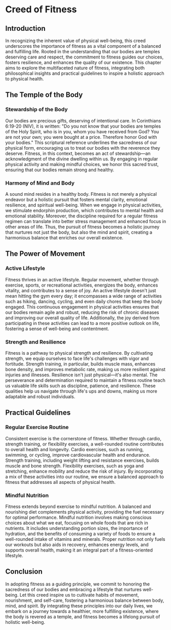 # Creed of Fitness

## Introduction

In recognizing the inherent value of physical well-being, this creed underscores the importance of fitness as a vital component of a balanced and fulfilling life. Rooted in the understanding that our bodies are temples deserving care and respect, the commitment to fitness guides our choices, fosters resilience, and enhances the quality of our existence. This chapter aims to explore the multifaceted nature of fitness, integrating both philosophical insights and practical guidelines to inspire a holistic approach to physical health.

## The Temple of the Body

### Stewardship of the Body

Our bodies are precious gifts, deserving of intentional care. In Corinthians 6:19-20 (NIV), it is written: "Do you not know that your bodies are temples of the Holy Spirit, who is in you, whom you have received from God? You are not your own; you were bought at a price. Therefore honor God with your bodies." This scriptural reference underlines the sacredness of our physical form, encouraging us to treat our bodies with the reverence they deserve. Fitness, in this context, becomes an act of stewardship—an acknowledgment of the divine dwelling within us. By engaging in regular physical activity and making mindful choices, we honor this sacred trust, ensuring that our bodies remain strong and healthy.

### Harmony of Mind and Body

A sound mind resides in a healthy body. Fitness is not merely a physical endeavor but a holistic pursuit that fosters mental clarity, emotional resilience, and spiritual well-being. When we engage in physical activities, we stimulate endorphin production, which contributes to mental health and emotional stability. Moreover, the discipline required for a regular fitness regimen can translate into better stress management and enhanced focus in other areas of life. Thus, the pursuit of fitness becomes a holistic journey that nurtures not just the body, but also the mind and spirit, creating a harmonious balance that enriches our overall existence.

## The Power of Movement

### Active Lifestyle

Fitness thrives in an active lifestyle. Regular movement, whether through exercise, sports, or recreational activities, energizes the body, enhances vitality, and contributes to a sense of joy. An active lifestyle doesn't just mean hitting the gym every day; it encompasses a wide range of activities such as hiking, dancing, cycling, and even daily chores that keep the body engaged. This continuous engagement in physical activities ensures that our bodies remain agile and robust, reducing the risk of chronic diseases and improving our overall quality of life. Additionally, the joy derived from participating in these activities can lead to a more positive outlook on life, fostering a sense of well-being and contentment.

### Strength and Resilience

Fitness is a pathway to physical strength and resilience. By cultivating strength, we equip ourselves to face life's challenges with vigor and fortitude. Strength training, in particular, builds muscle mass, enhances bone density, and improves metabolic rate, making us more resilient against injuries and illnesses. Resilience isn't just physical—it's also mental. The perseverance and determination required to maintain a fitness routine teach us valuable life skills such as discipline, patience, and resilience. These qualities help us navigate through life's ups and downs, making us more adaptable and robust individuals.

## Practical Guidelines

### Regular Exercise Routine

Consistent exercise is the cornerstone of fitness. Whether through cardio, strength training, or flexibility exercises, a well-rounded routine contributes to overall health and longevity. Cardio exercises, such as running, swimming, or cycling, improve cardiovascular health and endurance. Strength training, including weight lifting and resistance exercises, builds muscle and bone strength. Flexibility exercises, such as yoga and stretching, enhance mobility and reduce the risk of injury. By incorporating a mix of these activities into our routine, we ensure a balanced approach to fitness that addresses all aspects of physical health.

### Mindful Nutrition

Fitness extends beyond exercise to mindful nutrition. A balanced and nourishing diet complements physical activity, providing the fuel necessary for optimal performance. Mindful nutrition involves making conscious choices about what we eat, focusing on whole foods that are rich in nutrients. It includes understanding portion sizes, the importance of hydration, and the benefits of consuming a variety of foods to ensure a well-rounded intake of vitamins and minerals. Proper nutrition not only fuels our workouts but also aids in recovery, enhances energy levels, and supports overall health, making it an integral part of a fitness-oriented lifestyle.

## Conclusion

In adopting fitness as a guiding principle, we commit to honoring the sacredness of our bodies and embracing a lifestyle that nurtures well-being. Let this creed inspire us to cultivate habits of movement, nourishment, and self-care, fostering a harmonious balance between body, mind, and spirit. By integrating these principles into our daily lives, we embark on a journey towards a healthier, more fulfilling existence, where the body is revered as a temple, and fitness becomes a lifelong pursuit of holistic well-being.